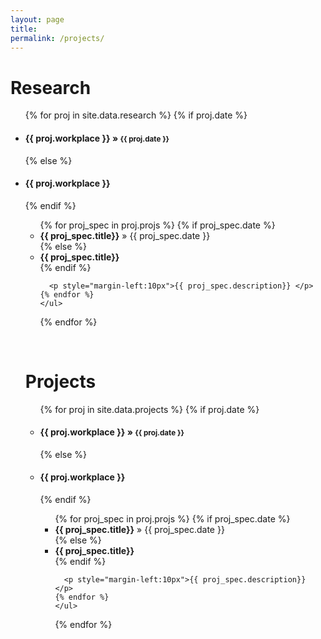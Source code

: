 ```yaml
---
layout: page
title:
permalink: /projects/
---
```

<h1 class="post-title">Research</h1>

<ul class="posts">
  {% for proj in site.data.research %}
    {% if proj.date %}
      <h4><li>{{ proj.workplace }} &raquo; <small>{{ proj.date }}</small></li></h4>
    {% else %}
      <h4><li>{{ proj.workplace }}</li></h4>
    {% endif %}
    <ul>
    {% for proj_spec in proj.projs %}
      {% if proj_spec.date %}
       <li><strong>{{ proj_spec.title}}</strong> &raquo; {{ proj_spec.date }}</li>
      {% else %}
        <li><strong>{{ proj_spec.title}}</strong></li>
      {% endif %}

      <p style="margin-left:10px">{{ proj_spec.description}} </p>
    {% endfor %}
    </ul>
  {% endfor %}
</ul>

<br />
<h1 class="post-title">Projects</h1>

<ul class="posts">
  {% for proj in site.data.projects %}
    {% if proj.date %}
      <h4><li>{{ proj.workplace }} &raquo; <small>{{ proj.date }}</small></li></h4>
    {% else %}
      <h4><li>{{ proj.workplace }}</li></h4>
    {% endif %}
    <ul>
    {% for proj_spec in proj.projs %}
      {% if proj_spec.date %}
       <li><strong>{{ proj_spec.title}}</strong> &raquo; {{ proj_spec.date }}</li>
      {% else %}
        <li><strong>{{ proj_spec.title}}</strong></li>
      {% endif %}

      <p style="margin-left:10px">{{ proj_spec.description}} </p>
    {% endfor %}
    </ul>
  {% endfor %}
</ul>
